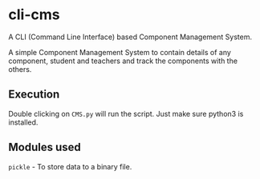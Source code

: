 # cli-cms
A CLI (Command Line Interface) based Component Management System.

A simple Component Management System to contain details of any component, student and teachers and track the components with the others.

## Execution
Double clicking on `CMS.py` will run the script. Just make sure python3 is installed.

## Modules used
`pickle` - To store data to a binary file.

